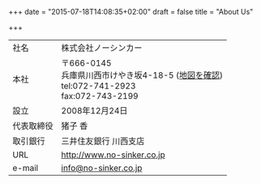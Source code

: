 +++
date = "2015-07-18T14:08:35+02:00"
draft = false
title = "About Us"

+++

|  |  |
|:-----------|:------------|
| 社名       | 株式会社ノーシンカー |
| 本社       | 〒666-0145 <br> 兵庫県川西市けやき坂4-18-5 ([地図を確認](http://maps.google.co.jp/maps?f=q&source=embed&hl=ja&geocode=&q=%E5%85%B5%E5%BA%AB%E7%9C%8C%E5%B7%9D%E8%A5%BF%E5%B8%82%E3%81%91%E3%82%84%E3%81%8D%E5%9D%82%EF%BC%94%EF%BC%8D%EF%BC%91%EF%BC%98%EF%BC%8D%EF%BC%95&sll=36.5626,136.362305&sspn=34.137414,86.220703&brcurrent=3,0x6000f6085685cceb:0x2bebd9f13ac7a8c9,1&ie=UTF8&hq=&hnear=%E5%85%B5%E5%BA%AB%E7%9C%8C%E5%B7%9D%E8%A5%BF%E5%B8%82%E3%81%91%E3%82%84%E3%81%8D%E5%9D%82%EF%BC%94%E4%B8%81%E7%9B%AE%EF%BC%91%EF%BC%98%E2%88%92%EF%BC%95&ll=34.864411,135.379301&spn=0.008574,0.02105&z=14)) <br> tel:072-741-2923 <br> fax:072-743-2199 |
| 設立      | 2008年12月24日      |
| 代表取締役  | 猪子 香             |
| 取引銀行   | 三井住友銀行 川西支店 |
| URL       | http://www.no-sinker.co.jp |
| e-mail    | info@no-sinker.co.jp |
